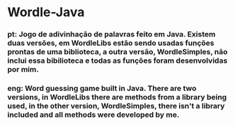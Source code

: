 # Wordle-Java
### pt: Jogo de adivinhação de palavras feito em Java. Existem duas versões, em WordleLibs estão sendo usadas funções prontas de uma biblioteca, a outra versão, WordleSimples, não inclui essa bibilioteca e todas as funções foram desenvolvidas por mim.
### eng: Word guessing game built in Java. There are two versions, in WordleLibs there are methods from a library being used, in the other version, WordleSimples, there isn't a library included and all methods were developed by me.
